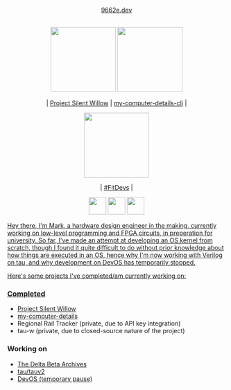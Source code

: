 <p align="center">
  <a align="center" href="https://9662e.dev">9662e.dev</a><br/><br/>  
</p>

<p align="center">
  <a href="https://github.com/stars/win21H2/lists/project-silent-willow"><img src="https://github.com/win21H2/win21H2/assets/92825997/89d1fb3e-6d2d-4fe8-ad59-f6b45a2971ec" width="150"></a>
  <a href="https://github.com/win21H2/my-computer-details-cli"><img src="https://user-images.githubusercontent.com/92825997/227761229-162307ff-8130-4981-9e2f-09eb19f069fd.png" width="150"></a>
</p>

<p align="center">
  | <a href="https://github.com/stars/win21H2/lists/project-silent-willow">Project Silent Willow</a> |
  <a href="https://github.com/win21H2/my-computer-details-cli">my-computer-details-cli</a> |
</p>

<p align="center">
  <a href="https://github.com/FitDevs-withKat"><img src="https://user-images.githubusercontent.com/92825997/195959293-a02e7dca-014f-4de7-9bd7-32200005276c.png" width="150"></a>
</p>

<p align="center">
  | <a href="https://github.com/FitDevs-withKat">#FitDevs</a> |
</p>

<p align="center">
  <a href="https://stackoverflow.com/users/19235706/324hz"><img src="https://user-images.githubusercontent.com/92825997/227754440-635b614d-5d0c-49f4-9262-06cf97353150.png" width=40/></a>
  <a href="https://www.youtube.com/channel/UCIxhTC2VeyZOCZZvmP-zLDg"><img src="https://user-images.githubusercontent.com/92825997/227754435-66c890b7-e6a1-4a5c-9b6d-c48d9eb542a2.png" width=40/></a>
  <a href="https://www.reddit.com/user/324Hz"/><img src="https://github.com/gauravghongde/social-icons/blob/master/PNG/Color/Reddit.png?raw=true" width=40</a>
</p>

Hey there, I'm Mark, a hardware design engineer in the making, currently working on low-level programming and FPGA circuits, in preperation for university. So far, I've made an attempt at developing an OS kernel from scratch, though I found it quite difficult to do without prior knowledge about how things are executed in an OS, hence why I'm now working with Verilog on tau, and why development on DevOS has temporarily stopped.

Here's some projects I've completed/am currently working on:

### Completed
- <a href="https://github.com/win21H2/Project-Silent-Willow">Project Silent Willow</a>
- <a href="https://github.com/win21H2/my-computer-details-cli">my-computer-details</a>
- Regional Rail Tracker (private, due to API key integration)
- tau-w (private, due to closed-source nature of the project)

### Working on
 - <a href="https://9662e.dev/the_delta_beta_archives">The Delta Beta Archives</a>
 - <a href="https://github.com/win21H2/tauv2">tau/tauv2</a>
 - <a href="https://github.com/win21H2/devos">DevOS (temporary pause)</a>
